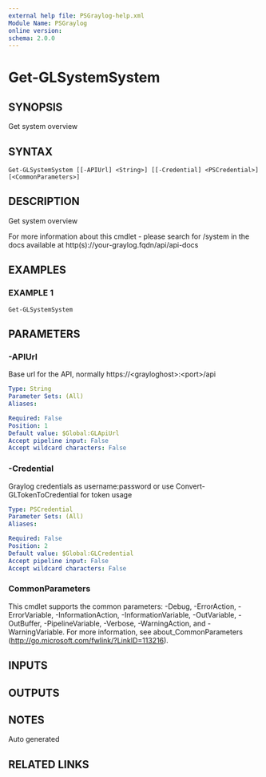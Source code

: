 ```yaml
---
external help file: PSGraylog-help.xml
Module Name: PSGraylog
online version:
schema: 2.0.0
---
```


# Get-GLSystemSystem

## SYNOPSIS
Get system overview

## SYNTAX

```
Get-GLSystemSystem [[-APIUrl] <String>] [[-Credential] <PSCredential>] [<CommonParameters>]
```

## DESCRIPTION
Get system overview


For more information about this cmdlet - please search for /system in the docs available at http(s)://your-graylog.fqdn/api/api-docs

## EXAMPLES

### EXAMPLE 1
```
Get-GLSystemSystem
```

## PARAMETERS

### -APIUrl
Base url for the API, normally https://\<grayloghost\>:\<port\>/api

```yaml
Type: String
Parameter Sets: (All)
Aliases:

Required: False
Position: 1
Default value: $Global:GLApiUrl
Accept pipeline input: False
Accept wildcard characters: False
```

### -Credential
Graylog credentials as username:password or use Convert-GLTokenToCredential for token usage

```yaml
Type: PSCredential
Parameter Sets: (All)
Aliases:

Required: False
Position: 2
Default value: $Global:GLCredential
Accept pipeline input: False
Accept wildcard characters: False
```

### CommonParameters
This cmdlet supports the common parameters: -Debug, -ErrorAction, -ErrorVariable, -InformationAction, -InformationVariable, -OutVariable, -OutBuffer, -PipelineVariable, -Verbose, -WarningAction, and -WarningVariable. For more information, see about_CommonParameters (http://go.microsoft.com/fwlink/?LinkID=113216).

## INPUTS

## OUTPUTS

## NOTES
Auto generated

## RELATED LINKS
